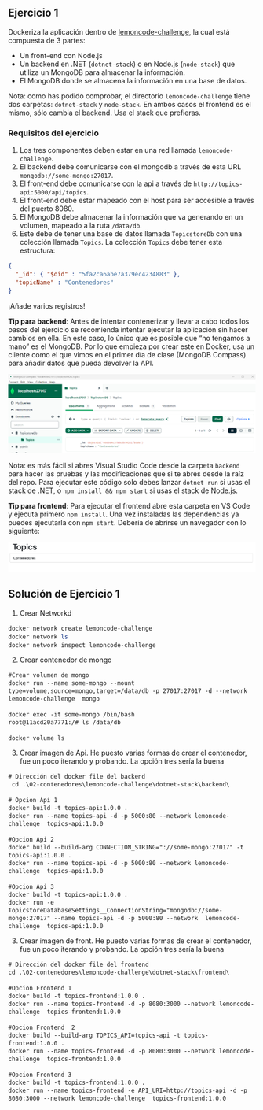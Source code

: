 ## Ejercicio 1

Dockeriza la aplicación dentro de [lemoncode-challenge](./), la cual está compuesta de 3 partes:

- Un front-end con Node.js
- Un backend en .NET (`dotnet-stack`) o en Node.js (`node-stack`) que utiliza un MongoDB para almacenar la información.
- El MongoDB donde se almacena la información en una base de datos.

Nota: como has podido comprobar, el directorio `lemoncode-challenge` tiene dos carpetas: `dotnet-stack` y `node-stack`. En ambos casos el frontend es el mismo, sólo cambia el backend. Usa el stack que prefieras.

### Requisitos del ejercicio

1. Los tres componentes deben estar en una red llamada `lemoncode-challenge`.
2. El backend debe comunicarse con el mongodb a través de esta URL `mongodb://some-mongo:27017`.
3. El front-end debe comunicarse con la api a través de `http://topics-api:5000/api/topics`.
4. El front-end debe estar mapeado con el host para ser accesible a través del puerto 8080.
5. El MongoDB debe almacenar la información que va generando en un volumen, mapeado a la ruta `/data/db`.
6. Este debe de tener una base de datos llamada `TopicstoreDb` con una colección llamada `Topics`. La colección `Topics` debe tener esta estructura:

```json
{
  "_id": { "$oid" : "5fa2ca6abe7a379ec4234883" },
  "topicName" : "Contenedores"
}
```

¡Añade varios registros!

__Tip para backend__: Antes de intentar contenerizar y llevar a cabo todos los pasos del ejercicio se recomienda intentar ejecutar la aplicación sin hacer cambios en ella. En este caso, lo único que es posible que “no tengamos a mano” es el MongoDB. Por lo que empieza por crear este en Docker, usa un cliente como el que vimos en el primer día de clase (MongoDB Compass) para añadir datos que pueda devolver la API.

![Mongo compass](./lemoncode-challenge/images/mongodbcompass.png)

Nota: es más fácil si abres Visual Studio Code desde la carpeta `backend` para hacer las pruebas y las modificaciones que si te abres desde la raíz del repo. Para ejecutar este código solo debes lanzar `dotnet run` si usas el stack de .NET, o `npm install && npm start` si usas el stack de Node.js.

__Tip para frontend__: Para ejecutar el frontend abre esta carpeta en VS Code y ejecuta primero `npm install`. Una vez instaladas las dependencias ya puedes ejecutarla con `npm start`. Debería de abrirse un navegador con lo siguiente:

![Topics](./lemoncode-challenge/images/topics.png)


## Solución de Ejercicio 1

1. Crear Networkd

```powershell
docker network create lemoncode-challenge
docker network ls
docker network inspect lemoncode-challenge    
```

2. Crear contenedor de mongo 

```shell
#Crear volumen de mongo
docker run --name some-mongo --mount type=volume,source=mongo,target=/data/db -p 27017:27017 -d --network lemoncode-challenge  mongo

docker exec -it some-mongo /bin/bash                                                                                                
root@11acd20a7771:/# ls /data/db

docker volume ls
```

3. Crear imagen de Api.
He puesto varias formas de crear el contenedor, fue un poco iterando y probando. La opción tres sería la buena

```shell
# Dirección del docker file del backend
 cd .\02-contenedores\lemoncode-challenge\dotnet-stack\backend\
 
# Opcion Api 1
docker build -t topics-api:1.0.0 .
docker run --name topics-api -d -p 5000:80 --network lemoncode-challenge  topics-api:1.0.0 

#Opcion Api 2
docker build --build-arg CONNECTION_STRING="://some-mongo:27017" -t topics-api:1.0.0 .
docker run --name topics-api -d -p 5000:80 --network lemoncode-challenge  topics-api:1.0.0 

#Opcion Api 3
docker build -t topics-api:1.0.0 .
docker run -e TopicstoreDatabaseSettings__ConnectionString="mongodb://some-mongo:27017" --name topics-api -d -p 5000:80 --network  lemoncode-challenge  topics-api:1.0.0 

```

3. Crear imagen de front.
He puesto varias formas de crear el contenedor, fue un poco iterando y probando. La opción tres sería la buena

```shell
# Dirección del docker file del frontend
cd .\02-contenedores\lemoncode-challenge\dotnet-stack\frontend\

#Opcion Frontend 1
docker build -t topics-frontend:1.0.0 .
docker run --name topics-frontend -d -p 8080:3000 --network lemoncode-challenge  topics-frontend:1.0.0

#Opcion Frontend  2
docker build --build-arg TOPICS_API=topics-api -t topics-frontend:1.0.0 .
docker run --name topics-frontend -d -p 8080:3000 --network lemoncode-challenge  topics-frontend:1.0.0

#Opcion Frontend 3
docker build -t topics-frontend:1.0.0 .
docker run --name topics-frontend -e API_URI=http://topics-api -d -p 8080:3000 --network lemoncode-challenge  topics-frontend:1.0.0
```